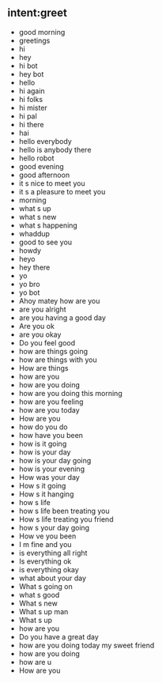 ## intent:greet
- good morning
- greetings
- hi
- hey
- hi bot
- hey bot
- hello
- hi again
- hi folks
- hi mister
- hi pal
- hi there
- hai
- hello everybody
- hello is anybody there
- hello robot
- good evening
- good afternoon
- it s nice to meet you
- it s a pleasure to meet you
- morning
- what s up
- what s new
- what s happening
- whaddup
- good to see you
- howdy
- heyo
- hey there
- yo
- yo bro
- yo bot
- Ahoy matey how are you
- are you alright
- are you having a good day
- Are you ok
- are you okay
- Do you feel good
- how are things going
- how are things with you
- How are things
- how are you
- how are you doing
- how are you doing this morning
- how are you feeling
- how are you today
- How are you
- how do you do
- how have you been
- how is it going
- how is your day
- how is your day going
- how is your evening
- How was your day
- How s it going
- How s it hanging
- how s life
- how s life been treating you
- How s life treating you friend
- how s your day going
- How ve you been
- I m fine and you
- is everything all right
- Is everything ok
- is everything okay
- what about your day
- What s going on
- what s good
- What s new
- What s up man
- What s up
- how are you
- Do you have a great day
- how are you doing today my sweet friend
- how are you doing
- how are u
- How are you